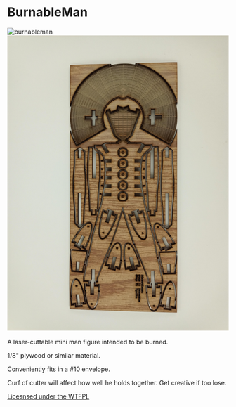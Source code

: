 # BurnableMan

![burnableman](./BurnableMan-v2Final-assembled.jpg)
![burnableman-cardmode](./BurnableMan-v2Final-unassembled.jpg)

A laser-cuttable mini man figure intended to be burned.

1/8" plywood or similar material.

Conveniently fits in a #10 envelope.

Curf of cutter will affect how well he holds together.  Get creative if too lose.

[Licesnsed under the WTFPL](http://www.wtfpl.net/about/)

